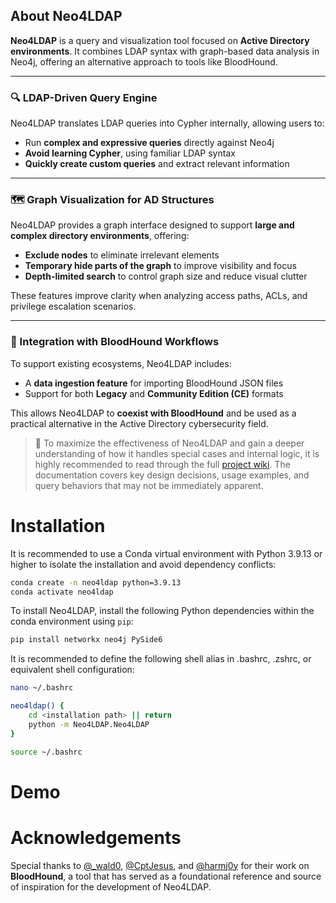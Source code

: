 ## About Neo4LDAP

**Neo4LDAP** is a query and visualization tool focused on **Active Directory environments**. It combines LDAP syntax with graph-based data analysis in Neo4j, offering an alternative approach to tools like BloodHound.

---

### 🔍 LDAP-Driven Query Engine

Neo4LDAP translates LDAP queries into Cypher internally, allowing users to:

- Run **complex and expressive queries** directly against Neo4j  
- **Avoid learning Cypher**, using familiar LDAP syntax  
- **Quickly create custom queries** and extract relevant information  

---

### 🗺️ Graph Visualization for AD Structures

Neo4LDAP provides a graph interface designed to support **large and complex directory environments**, offering:

- **Exclude nodes** to eliminate irrelevant elements
- **Temporary hide parts of the graph** to improve visibility and focus
- **Depth-limited search** to control graph size and reduce visual clutter

These features improve clarity when analyzing access paths, ACLs, and privilege escalation scenarios.

---

### 🔗 Integration with BloodHound Workflows

To support existing ecosystems, Neo4LDAP includes:

- A **data ingestion feature** for importing BloodHound JSON files  
- Support for both **Legacy** and **Community Edition (CE)** formats  

This allows Neo4LDAP to **coexist with BloodHound** and be used as a practical alternative in the Active Directory cybersecurity field.


> 📘 To maximize the effectiveness of Neo4LDAP and gain a deeper understanding of how it handles special cases and internal logic, it is highly recommended to read through the full [project wiki](). The documentation covers key design decisions, usage examples, and query behaviors that may not be immediately apparent.

# Installation

It is recommended to use a Conda virtual environment with Python 3.9.13 or higher to isolate the installation and avoid dependency conflicts:

```bash
conda create -n neo4ldap python=3.9.13
conda activate neo4ldap
```

To install Neo4LDAP, install the following Python dependencies within the conda environment using `pip`:

```bash
pip install networkx neo4j PySide6
```

It is recommended to define the following shell alias in .bashrc, .zshrc, or equivalent shell configuration:

```bash
nano ~/.bashrc

neo4ldap() {
    cd <installation path> || return
    python -m Neo4LDAP.Neo4LDAP
}

source ~/.bashrc
```

# Demo

# Acknowledgements

Special thanks to [@_wald0](https://twitter.com/_wald0), [@CptJesus](https://twitter.com/CptJesus), and [@harmj0y](https://twitter.com/harmj0y) for their work on **BloodHound**, a tool that has served as a foundational reference and source of inspiration for the development of Neo4LDAP.
